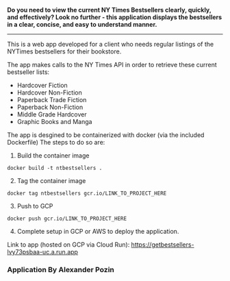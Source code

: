 **Do you need to view the current NY Times Bestsellers clearly, quickly, and effectively?
Look no further - this application displays the bestsellers in a clear, concise, and
easy to understand manner.**

---

This is a web app developed for a client who needs regular listings of the NYTimes bestsellers for their bookstore.

The app makes calls to the NY Times API in order to retrieve these current bestseller lists:
 - Hardcover Fiction
 - Hardcover Non-Fiction
 - Paperback Trade Fiction
 - Paperback Non-Fiction
 - Middle Grade Hardcover
 - Graphic Books and Manga

The app is desgined to be containerized with docker (via the included Dockerfile)
The steps to do so are:

1. Build the container image
```console
docker build -t ntbestsellers .
```
2. Tag the container image
```console
docker tag ntbestsellers gcr.io/LINK_TO_PROJECT_HERE
```
3. Push to GCP
```console
docker push gcr.io/LINK_TO_PROJECT_HERE
```

4. Complete setup in GCP or AWS to deploy the application. 

Link to app (hosted on GCP via Cloud Run): https://getbestsellers-lvy73psbaa-uc.a.run.app

### Application By Alexander Pozin